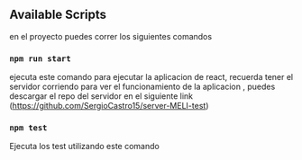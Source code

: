 
## Available Scripts

en el proyecto puedes correr los siguientes comandos

### `npm run start`
ejecuta este comando para ejecutar la aplicacion de react, recuerda tener el servidor corriendo para ver el funcionamiento de la aplicacion , puedes descargar el repo del servidor en el siguiente link (https://github.com/SergioCastro15/server-MELI-test)

### `npm test`

Ejecuta los test utilizando este comando

